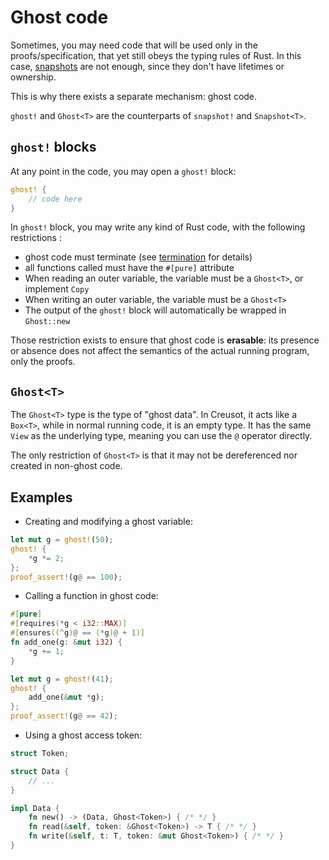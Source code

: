 # Ghost code

Sometimes, you may need code that will be used only in the proofs/specification, that yet still obeys the typing rules of Rust. In this case, [snapshots](snapshots.md) are not enough, since they don't have lifetimes or ownership.

This is why there exists a separate mechanism: ghost code.

`ghost!` and `Ghost<T>` are the counterparts of `snapshot!` and `Snapshot<T>`.

## `ghost!` blocks

At any point in the code, you may open a `ghost!` block:

```rust
ghost! {
    // code here
}
```

In `ghost!` block, you may write any kind of Rust code, with the following restrictions :

- ghost code must terminate (see [termination](termination.md) for details)
- all functions called must have the `#[pure]` attribute
- When reading an outer variable, the variable must be a `Ghost<T>`, or implement `Copy`
- When writing an outer variable, the variable must be a `Ghost<T>`
- The output of the `ghost!` block will automatically be wrapped in `Ghost::new`

Those restriction exists to ensure that ghost code is **erasable**: its presence or absence does not affect the semantics of the actual running program, only the proofs.

## `Ghost<T>`

The `Ghost<T>` type is the type of "ghost data". In Creusot, it acts like a `Box<T>`, while in normal running code, it is an empty type. It has the same `View` as the underlying type, meaning you can use the `@` operator directly.

The only restriction of `Ghost<T>` is that it may not be dereferenced nor created in non-ghost code.

## Examples

- Creating and modifying a ghost variable:

```rust
let mut g = ghost!(50);
ghost! {
    *g *= 2;
};
proof_assert!(g@ == 100);
```

- Calling a function in ghost code:

```rust
#[pure]
#[requires(*g < i32::MAX)]
#[ensures((^g)@ == (*g)@ + 1)]
fn add_one(g: &mut i32) {
    *g += 1;
}

let mut g = ghost!(41);
ghost! {
    add_one(&mut *g);
};
proof_assert!(g@ == 42);
```

- Using a ghost access token:

```rust
struct Token;

struct Data {
    // ...
}

impl Data {
    fn new() -> (Data, Ghost<Token>) { /* */ }
    fn read(&self, token: &Ghost<Token>) -> T { /* */ }
    fn write(&self, t: T, token: &mut Ghost<Token>) { /* */ }
}
```
